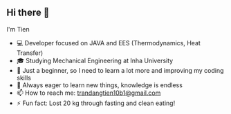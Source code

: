 ## Hi there 👋

I'm Tien

- 💻 Developer focused on JAVA and EES (Thermodynamics, Heat Transfer)
- 🎓 Studying Mechanical Engineering at Inha University
- 🌱 Just a beginner, so I need to learn a lot more and improving my coding skills
- 🤔 Always eager to learn new things, knowledge is endless
- 📫 How to reach me: trandangtien10b1@gmail.com
- ⚡ Fun fact: Lost 20 kg through fasting and clean eating!


